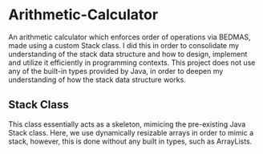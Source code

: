 # Arithmetic-Calculator
An arithmetic calculator which enforces order of operations via BEDMAS, made using a custom Stack class. I did this in order to consolidate my understanding of the stack data structure and how to design, implement and utilize it efficiently in programming contexts. This project does not use any of the built-in types provided by Java, in order to deepen my understanding of how the stack data structure works.

## Stack Class
This class essentially acts as a skeleton, mimicing the pre-existing Java Stack class. Here, we use dynamically resizable arrays in order to mimic a stack, however, this is done without any built in types, such as ArrayLists.
